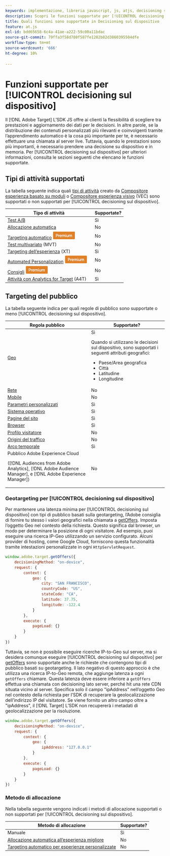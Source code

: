 ```yaml
---
keywords: implementazione, libreria javascript, js, atjs, decisioning sul dispositivo, decisioning sul dispositivo, funzionalità supportate, $ 8
description: Scopri le funzioni supportate per [!UICONTROL decisioning sul dispositivo].
title: Quali funzioni sono supportate in Decisioning sul dispositivo
feature: at.js
exl-id: bdd65658-6c4a-41ae-a222-59c00a11bdac
source-git-commit: 79ffa3f58d780f587fe1202b82d3860395504dfe
workflow-type: tm+mt
source-wordcount: '666'
ht-degree: 10%

---
```


# Funzioni supportate per [!UICONTROL decisioning sul dispositivo]

Il [!DNL Adobe Target] L’SDK JS offre ai clienti la flessibilità di scegliere tra prestazioni e aggiornamento dei dati per le decisioni. In altre parole, se la distribuzione dei contenuti personalizzati più rilevanti e coinvolgenti tramite l’apprendimento automatico è la cosa più importante per te, è necessario effettuare una chiamata al server live. Tuttavia, quando le prestazioni sono più importanti, è necessario prendere una decisione su dispositivo e in memoria. Per [!UICONTROL decisioning sul dispositivo] per ulteriori informazioni, consulta le sezioni seguenti che elencano le funzioni supportate.

## Tipi di attività supportati

La tabella seguente indica quali [tipi di attività](https://experienceleague.adobe.com/docs/target/using/activities/target-activities-guide.html) creato da [Compositore esperienza basato su moduli](https://experienceleague.adobe.com/docs/target/using/experiences/form-experience-composer.html) o [Compositore esperienza visivo](https://experienceleague.adobe.com/docs/target/using/experiences/vec/visual-experience-composer.html) (VEC) sono supportati o non supportati per [!UICONTROL decisioning sul dispositivo].

| Tipo di attività | Supportate? |
| --- | --- |
| [Test A/B](https://experienceleague.adobe.com/docs/target/using/activities/abtest/test-ab.html) | Sì |
| [Allocazione automatica](https://experienceleague.adobe.com/docs/target/using/activities/auto-allocate/automated-traffic-allocation.html) | No |
| [Targeting automatico](https://experienceleague.adobe.com/docs/target/using/activities/auto-target/auto-target-to-optimize.html) ![Premium](../../../assets/premium.png) | No |
| [Test multivariato](https://experienceleague.adobe.com/docs/target/using/activities/multivariate-test/multivariate-testing.html) (MVT) | No |
| [Targeting dell’esperienza](https://experienceleague.adobe.com/docs/target/using/activities/experience-targeting/experience-target.html) (XT) | Sì |
| [Automated Personalization](https://experienceleague.adobe.com/docs/target/using/activities/automated-personalization/automated-personalization.html) ![Premium](../../../assets/premium.png) | No |
| [Consigli](https://experienceleague.adobe.com/docs/target/using/recommendations/recommendations.html) ![Premium](../../../assets/premium.png) | No |
| [Attività con Analytics for Target](https://experienceleague.adobe.com/docs/target/using/integrate/a4t/a4t.html?) (A4T) | Sì |

## Targeting del pubblico

La tabella seguente indica per quali regole di pubblico sono supportate o meno [!UICONTROL decisioning sul dispositivo].

| Regola pubblico | Supportate? |
| --- | --- |
| [Geo](https://experienceleague.adobe.com/docs/target/using/audiences/create-audiences/categories-audiences/geo.html) | Sì<P>Quando si utilizzano le decisioni sul dispositivo, sono supportati i seguenti attributi geografici:<ul><li>Paese/Area geografica</li><li>Città</li><li>Latitudine</li><li>Longitudine</li></ul> |
| [Rete](https://experienceleague.adobe.com/docs/target/using/audiences/create-audiences/categories-audiences/network.html) | No |
| [Mobile](https://experienceleague.adobe.com/docs/target/using/audiences/create-audiences/categories-audiences/mobile.html) | No |
| [Parametri personalizzati](https://experienceleague.adobe.com/docs/target/using/audiences/create-audiences/categories-audiences/custom-parameters.html) | Sì |
| [Sistema operativo](https://experienceleague.adobe.com/docs/target/using/audiences/create-audiences/categories-audiences/operating-system.html) | Sì |
| [Pagine del sito](https://experienceleague.adobe.com/docs/target/using/audiences/create-audiences/categories-audiences/site-pages.html) | Sì |
| [Browser](https://experienceleague.adobe.com/docs/target/using/audiences/create-audiences/categories-audiences/browser.html) | Sì |
| [Profilo visitatore](https://experienceleague.adobe.com/docs/target/using/audiences/create-audiences/categories-audiences/visitor-profile.html) | No |
| [Origini del traffico](https://experienceleague.adobe.com/docs/target/using/audiences/create-audiences/categories-audiences/traffic-sources.html) | No |
| [Arco temporale](https://experienceleague.adobe.com/docs/target/using/audiences/create-audiences/categories-audiences/time-frame.html) | Sì |
| Pubblico Adobe Experience Cloud<P>([!DNL Audiences from Adobe Analytics], [!DNL Adobe Audience Manager], e [!DNL Adobe Experience Manager]) | No |

### Geotargeting per [!UICONTROL decisioning sul dispositivo]

Per mantenere una latenza minima per [!UICONTROL decisioning sul dispositivo] con tipi di pubblico basati sulla geotargeting, l’Adobe consiglia di fornire tu stesso i valori geografici nella chiamata a [getOffers](/help/dev/implement/client-side/atjs/atjs-functions/adobe-target-getoffers-atjs-2.md). Imposta l’oggetto Geo nel contesto della richiesta. Questo significa dal browser, un modo per determinare la posizione di ogni visitatore. Ad esempio, puoi eseguire una ricerca IP-Geo utilizzando un servizio configurato. Alcuni provider di hosting, come Google Cloud, forniscono questa funzionalità tramite intestazioni personalizzate in ogni `HttpServletRequest`.

```javascript {line-numbers="true"}
window.adobe.target.getOffers({ 
    decisioningMethod: "on-device", 
    request: { 
        context: { 
            geo: { 
                city: "SAN FRANCISCO", 
                countryCode: "US", 
                stateCode: "CA", 
                latitude: 37.75, 
                longitude: -122.4 
            } 
        }, 
        execute: { 
            pageLoad: {} 
        } 
    } 
})
```

Tuttavia, se non è possibile eseguire ricerche IP-to-Geo sul server, ma si desidera comunque eseguire [!UICONTROL decisioning sul dispositivo] per [getOffers](/help/dev/implement/client-side/atjs/atjs-functions/adobe-target-getoffers-atjs-2.md) sono supportate anche le richieste che contengono tipi di pubblico basati su geotargeting. Il lato negativo di questo approccio è che utilizza una ricerca IP-to-Geo remota, che aggiunge latenza a ogni `getOffers` chiamare. Questa latenza deve essere inferiore a `getOffers` effettua una chiamata con decisioning lato server, perché hit una rete CDN situata vicino al server. Specifica solo il campo &quot;ipAddress&quot; nell’oggetto Geo nel contesto della richiesta per l’SDK di recuperare la geolocalizzazione dell’indirizzo IP del visitatore. Se viene fornito un altro campo oltre a &quot;ipAddress&quot;, il [!DNL Target] L’SDK non recupererà i metadati di geolocalizzazione per la risoluzione.

```javascript {line-numbers="true"}
window.adobe.target.getOffers({ 
    decisioningMethod: "on-device", 
    request: { 
        context: { 
            geo: { 
                ipAddress: "127.0.0.1" 
            } 
        }, 
        execute: { 
            pageLoad: {} 
        } 
    } 
})
```

### Metodo di allocazione

Nella tabella seguente vengono indicati i metodi di allocazione supportati o non supportati per [!UICONTROL decisioning sul dispositivo].

| Metodo di allocazione | Supportate? |
| --- | --- |
| Manuale | Sì |
| [Allocazione automatica all’esperienza migliore](https://experienceleague.adobe.com/docs/target/using/activities/auto-allocate/automated-traffic-allocation.html) | No |
| [Targeting automatico per esperienze personalizzate](https://experienceleague.adobe.com/docs/target/using/activities/auto-target/auto-target-to-optimize.html) | No |
